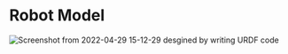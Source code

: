 # Robot Model
![Screenshot from 2022-04-29 15-12-29](https://user-images.githubusercontent.com/81301684/165951255-26d410d9-623c-494d-a911-d4b7c3f80bc7.png)
desgined by writing URDF code 
